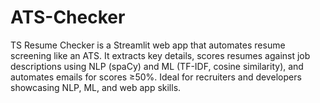 # ATS-Checker
TS Resume Checker is a Streamlit web app that automates resume screening like an ATS. It extracts key details, scores resumes against job descriptions using NLP (spaCy) and ML (TF-IDF, cosine similarity), and automates emails for scores ≥50%. Ideal for recruiters and developers showcasing NLP, ML, and web app skills.
